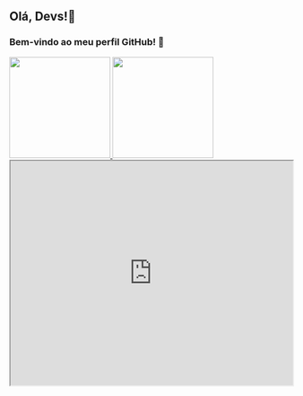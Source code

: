 ## Olá, Devs!🚀

### Bem-vindo ao meu perfil GitHub! 🎉

<div>
    <a href="https://github.com/GiuliaHuguinim">
        <img loading="lazy" height="180em" src="https://github-readme-stats.vercel.app/api/top-langs/?username=GiuliaHuguinim&layout=compact&langs_count=7&theme=dracula"/>
       <img loading="lazy" height="180em" src="https://github.com/GiuliaHuguinim/GiuliaHuguinim/assets/159452027/d80bd270-976f-4985-a2e3-806e00ad8f1b"/>
</div>
<iframe src="https://SEU_USUARIO.github.io/cat-me" width="100%" height="400"></iframe>

